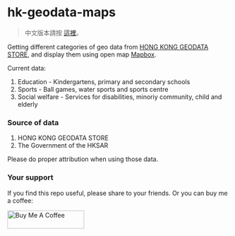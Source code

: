 # hk-geodata-maps

> 中文版本請按 [這裡](README-EN.md)。

Getting different categories of geo data from [HONG KONG GEODATA STORE](https://geodata.gov.hk/gs/), and display them using open map [Mapbox](https://www.mapbox.com/).


Current data:
1. Education - Kindergartens, primary and secondary schools
2. Sports - Ball games, water sports and sports centre
3. Social welfare - Services for disabilities, minoriy community, child and elderly

### Source of data
1. HONG KONG GEODATA STORE
2. The Government of the HKSAR

Please do proper attribution when using those data.

### Your support
If you find this repo useful, please share to your friends. Or you can buy me a coffee:

<a href="https://www.buymeacoffee.com/demching" target="_blank"><img src="https://cdn.buymeacoffee.com/buttons/default-orange.png" alt="Buy Me A Coffee" height="41" width="174"></a>